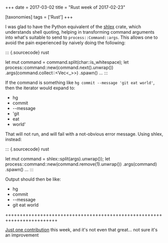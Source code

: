 +++
date = 2017-03-02
title = "Rust week of 2017-02-23"

[taxonomies]
tags = ['Rust']
+++

I was glad to have the Python equivalent of the [shlex] crate, which
understands shell quoting, helping in transforming command arguments
into what\'s suitable to send to `process::Command::args`. This allows
one to avoid the pain experienced by naively doing the following:

::: {.sourcecode}
rust

let mut command = command.split(char::is\_whitespace); let
process::command::new(command.next().unwrap())
.args(command.collect::\<Vec\<\_\>\>) .spawn() \...
:::

If the command is something like `hg commit --message 'git eat world'`,
then the iterator would expand to:

-   hg
-   commit
-   \--message
-   \'git
-   eat
-   world\'

That will not run, and will fail with a not-obvious error message. Using
shlex, instead:

::: {.sourcecode}
rust

let mut command = shlex::split(args).unwrap()); let
process::command::new(command.remove(1).unwrap()) .args(command)
.spawn() \...
:::

Output should then be like:

-   hg
-   commit
-   \--message
-   git eat world

++++++++++++++++++++++++++++++++++++++++++++++++++++++++++++++++++++++++

[Just one contribution] this week, and it\'s not even that great\... not
sure it\'s an improvement

  [shlex]: https://crates.io/crates/shlex
  [Just one contribution]: https://github.com/ctz/hyper-rustls/pull/5
